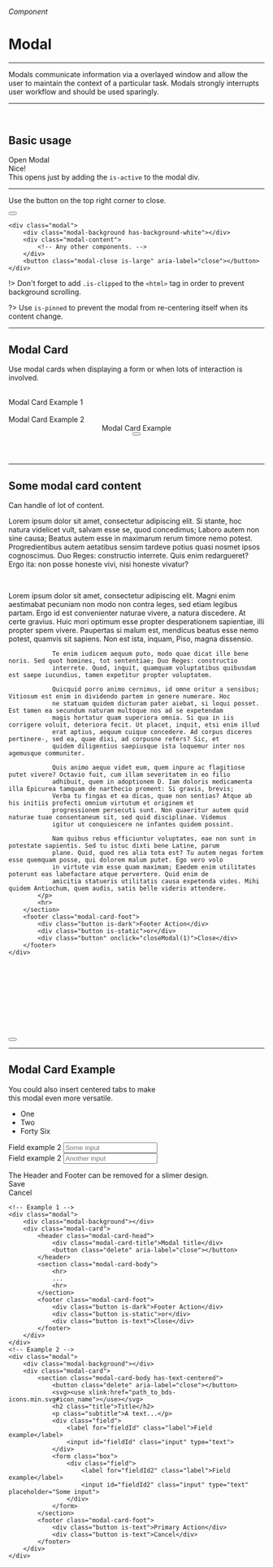 <h6 class="is-uppercase has-text-grey">Component</h6><h1 class="title is-0 is-family-secondary is-size-1-mobile">Modal</h1>
<hr class="is-visible is-size-3">
<p class="subtitle is-4 is-family-secondary">
    <span class="has-text-weight-semibold">Modals</span> communicate information via a overlayed window and allow the user to maintain the context of a particular task. Modals strongly interrupts user workflow and should be used sparingly.</span>
</p>
<hr class="is-visible is-size-3"><br>

<h2 class="title is-3 is-family-sans-serif">Basic usage</h2>

<div class="box has-background-white-bis is-large has-text-centered is-marginless">
    <div onclick="openModal('')" class="button is-beefy is-light">Open Modal</div>
</div>
<div id="js-modal" class="modal">
    <div class="modal-background has-background-white" onclick="closeModal('')"></div>
    <div class="modal-content has-text-centered">
        <div class="title is-spaced is-0 is-family-secondary">Nice!</div>
        <div class="subtitle is-5">This opens just by adding the <code>is-active</code> to the modal div.</div>
        <hr>
        <p class="has-text-grey is-italic">Use the button on the top right corner to close.</p>
    </div>
    <button onclick="closeModal('')" class="modal-close is-huge" aria-label="close"></button>
</div>

    <div class="modal">
        <div class="modal-background has-background-white"></div>
        <div class="modal-content">
            <!-- Any other components. -->
        </div>
        <button class="modal-close is-large" aria-label="close"></button>
    </div>
!> Don't forget to add `.is-clipped` to the `<html>` tag in order to prevent background scrolling.

?> Use `is-pinned` to prevent the modal from re-centering itself when its content change.

<hr class="is-size-1 is-visible">

<h2 class="title is-3 is-family-sans-serif">Modal Card</h2>

Use modal cards when displaying a form or when lots of interaction is involved.

<br>

<div class="box has-background-white-bis is-large has-text-centered is-marginless">
    <div onclick="openModal(1)" class="button is-beefy is-dark is-glowing">Modal Card Example 1</div>
    &nbsp; 
    <div onclick="openModal(2)" class="button is-beefy is-primary is-glowing">Modal Card Example 2</div>
</div>
<div id="js-modal1" class="modal">
    <div class="modal-background" onclick="closeModal(1)"></div>
    <div class="modal-card">
        <header class="modal-card-head">
            <div class="modal-card-title">
                Modal Card Example
            </div>
            <button onclick="closeModal(1)" class="delete is-large is-inverted" aria-label="close"></button>
        </header>
        <section class="modal-card-body has-background-white">
            <hr>
            <h2 class="title">Some modal card content</h2>
            <p class="subtitle is-italic is-size-5 has-text-grey">Can handle of lot of content.</p>
            <p>
                Lorem ipsum dolor sit amet, consectetur adipiscing elit. Si stante, hoc natura videlicet vult, salvam esse se, quod
                concedimus; Laboro autem non sine causa; Beatus autem esse in maximarum rerum timore nemo potest. Progredientibus autem
                aetatibus sensim tardeve potius quasi nosmet ipsos cognoscimus. Duo Reges: constructio interrete. Quis enim redargueret?
                Ergo ita: non posse honeste vivi, nisi honeste vivatur?
            </p>
            <br>
            <p>
                Lorem ipsum dolor sit amet, consectetur adipiscing elit. Magni enim aestimabat pecuniam non modo non contra leges, sed
                etiam legibus partam. Ergo id est convenienter naturae vivere, a natura discedere. At certe gravius. Huic mori optimum
                esse propter desperationem sapientiae, illi propter spem vivere. Paupertas si malum est, mendicus beatus esse nemo
                potest, quamvis sit sapiens. Non est ista, inquam, Piso, magna dissensio.
                
                Te enim iudicem aequum puto, modo quae dicat ille bene noris. Sed quot homines, tot sententiae; Duo Reges: constructio
                interrete. Quod, inquit, quamquam voluptatibus quibusdam est saepe iucundius, tamen expetitur propter voluptatem.
                
                Quicquid porro animo cernimus, id omne oritur a sensibus; Vitiosum est enim in dividendo partem in genere numerare. Hoc
                ne statuam quidem dicturam pater aiebat, si loqui posset. Est tamen ea secundum naturam multoque nos ad se expetendam
                magis hortatur quam superiora omnia. Si qua in iis corrigere voluit, deteriora fecit. Ut placet, inquit, etsi enim illud
                erat aptius, aequum cuique concedere. Ad corpus diceres pertinere-, sed ea, quae dixi, ad corpusne refers? Sic, et
                quidem diligentius saepiusque ista loquemur inter nos agemusque communiter.
                
                Quis animo aequo videt eum, quem inpure ac flagitiose putet vivere? Octavio fuit, cum illam severitatem in eo filio
                adhibuit, quem in adoptionem D. Iam doloris medicamenta illa Epicurea tamquam de narthecio proment: Si gravis, brevis;
                Verba tu fingas et ea dicas, quae non sentias? Atque ab his initiis profecti omnium virtutum et originem et
                progressionem persecuti sunt. Non quaeritur autem quid naturae tuae consentaneum sit, sed quid disciplinae. Videmus
                igitur ut conquiescere ne infantes quidem possint.
                
                Nam quibus rebus efficiuntur voluptates, eae non sunt in potestate sapientis. Sed tu istuc dixti bene Latine, parum
                plane. Quid, quod res alia tota est? Tu autem negas fortem esse quemquam posse, qui dolorem malum putet. Ego vero volo
                in virtute vim esse quam maximam; Eaedem enim utilitates poterunt eas labefactare atque pervertere. Quid enim de
                amicitia statueris utilitatis causa expetenda vides. Mihi quidem Antiochum, quem audis, satis belle videris attendere.
            </p>
            <hr>
        </section>
        <footer class="modal-card-foot">
            <div class="button is-dark">Footer Action</div>
            <div class="button is-static">or</div>
            <div class="button" onclick="closeModal(1)">Close</div>
        </footer>
    </div>
</div>
<div id="js-modal2" class="modal">
    <div class="modal-background" onclick="closeModal(2)"></div>
    <div class="modal-card">
        <section class="modal-card-body has-text-centered">
            <button onclick="closeModal(2)" class="delete is-huge is-inverted" aria-label="close"></button>
            <svg class="image is-48x48 has-fill-primary"><use xlink:href="media/bds-icons.min.svg#chart"></use></svg>
            <hr class="is-size-8">
            <h2 class="title">Modal Card Example</h2>
            <p class="subtitle is-6 has-text-grey">You could also insert centered tabs to make<br>this modal even more versatile.</p>
            <div class="tabs is-centered is-small">
                <ul>
                    <li class="is-active"><a>One</a></li>
                    <li><a>Two</a></li>
                    <li><a>Forty Six</a></li>
                </ul>
            </div>
            <form class="box has-background-white-bis">
                <div class="field">
                    <label for="fieldId" class="label">Field example 2</label>
                    <input id="fieldId" class="input" type="text" placeholder="Some input">
                </div>
                <div class="field">
                    <label for="fieldId" class="label">Field example 2</label>
                    <input id="fieldId" class="input" type="text" placeholder="Another input">
                </div>
            </form>
            <div class="message is-info is-size-7">
                The Header and Footer can be removed for a slimer design.
            </div>
        </section>
        <footer class="modal-card-foot">
            <div class="button is-text">Save</div>
            <div class="button is-text has-text-grey">Cancel</div>
        </footer>
    </div>
</div>

    <!-- Example 1 -->
    <div class="modal">
        <div class="modal-background"></div>
        <div class="modal-card">
            <header class="modal-card-head">
                <div class="modal-card-title">Modal title</div>
                <button class="delete" aria-label="close"></button>
            </header>
            <section class="modal-card-body">
                <hr>
                ...
                <hr>
            </section>
            <footer class="modal-card-foot">
                <div class="button is-dark">Footer Action</div>
                <div class="button is-static">or</div>
                <div class="button is-text">Close</div>
            </footer>
        </div>
    </div>
    <!-- Example 2 -->
    <div class="modal">
        <div class="modal-background"></div>
        <div class="modal-card">
            <section class="modal-card-body has-text-centered">
                <button class="delete" aria-label="close"></button>
                <svg><use xlink:href="path_to_bds-icons.min.svg#icon_name"></use></svg>
                <h2 class="title">Title</h2>
                <p class="subtitle">A text...</p>
                <div class="field">
                    <label for="fieldId" class="label">Field example</label>
                    <input id="fieldId" class="input" type="text">
                </div>
                <form class="box">
                    <div class="field">
                        <label for="fieldId2" class="label">Field example</label>
                        <input id="fieldId2" class="input" type="text" placeholder="Some input">
                    </div>
                </form>
            </section>
            <footer class="modal-card-foot">
                <div class="button is-text">Primary Action</div>
                <div class="button is-text">Cancel</div>
            </footer>
        </div>
    </div>
<br>
